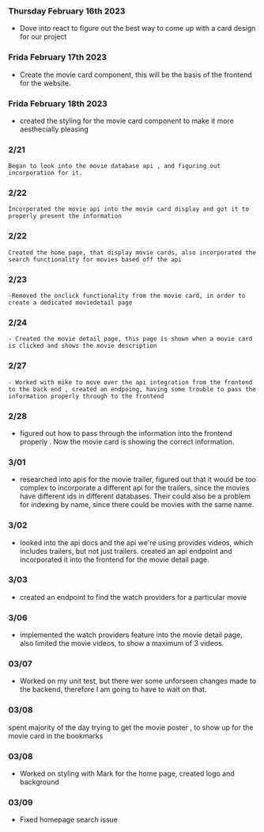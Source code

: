  ### Thursday February 16th 2023
 - Dove into react to figure out the best way to come up with a card design for our project

  ### Frida February 17th 2023
  - Create the movie card component, this will be the basis of the frontend for the website.

  ### Frida February 18th 2023

  - created the styling for the movie card component to make it more aesthecially pleasing

### 2/21
    Began to look into the movie database api , and figuring out incorporation for it.

### 2/22
    Incorporated the movie api into the movie card display and got it to properly present the information

### 2/22
    Created the home page, that display movie cards, also incorporated the search functionality for movies based off the api

### 2/23
    -Removed the onclick functionality from the movie card, in order to create a dedicated moviedetail page
### 2/24
    - Created the movie detail page, this page is shown when a movie card is clicked and shows the movie description
### 2/27
    - Worked with mike to move over the api integration from the frontend to the back end , created an endpoing, having some trouble to pass the information properly through to the frontend

### 2/28
 - figured out how to pass through the information into the frontend properly . Now the movie card is showing the correct information.

### 3/01
 - researched into apis for the movie trailer, figured out that it would be too complex to incorporate a different api for the trailers, since the movies have different ids in different databases. Their could also be a problem for indexing by name, since there could be movies with the same name.

### 3/02
 - looked into the api docs and the api we're using provides videos, which includes trailers, but not just trailers. created an api endpoint and incorporated it into the frontend for the movie detail page.

### 3/03
- created an endpoint to find the watch providers for a particular movie

### 3/06
- implemented the watch providers feature into the movie detail page, also limited the movie videos, to show a maximum of 3 videos.



### 03/07
- Worked on my unit test, but there wer some unforseen changes made to the backend, therefore I am going to have to wait on that.

### 03/08
spent majority of the day trying to get the movie poster , to show up for the movie card in the bookmarks
### 03/08
- Worked on styling with Mark for the home page, created logo and background

### 03/09
- Fixed homepage search issue
